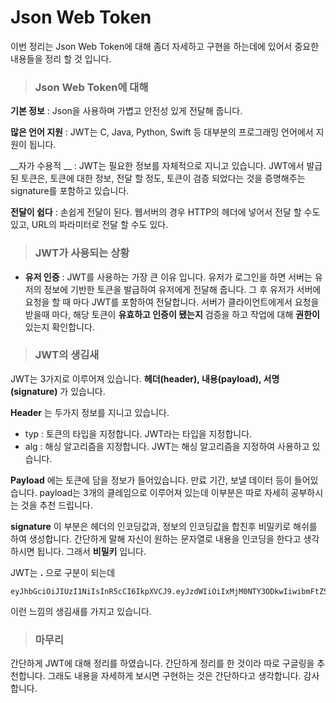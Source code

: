 # Json Web Token

이번 정리는 Json Web Token에 대해 좀더 자세하고 구현을 하는데에 있어서 중요한 내용들을 정리 할 것 입니다.



> ### Json Web Token에 대해

__기본 정보__ : Json을 사용하며 가볍고 안전성 있게 전달해 줍니다.

__많은 언어 지원__ : JWT는 C, Java, Python, Swift 등 대부분의 프로그래밍 언어에서 지원이 됩니다.

__자가 수용적 __ : JWT는 필요한  정보를 자체적으로 지니고 있습니다. JWT에서 발급된 토큰은, 토큰에 대한 정보, 전달 할 정도, 토큰이 검증 되었다는 것을 증명해주는 signature를 포함하고 있습니다.

__전달이 쉽다__ : 손쉽게 전달이 된다. 웹서버의 경우 HTTP의 헤더에 넣어서 전달 할 수도 있고, URL의 파라미터로 전달 할 수도 있다.



> ### JWT가 사용되는 상황

- __유저 인증__ : JWT를 사용하는 가장 큰 이유 입니다. 유저가 로그인을 하면 서버는 유저의 정보에 기반한 토큰을 발급하여 유저에게 전달해 줍니다. 그 후 유저가 서버에 요청을 할 때 마다 JWT를 포함하여 전달합니다. 서버가 클라이언트에게서 요청을 받을때 마다, 해당 토큰이 __유효하고 인증이 됐는지__ 검증을 하고 작업에 대해 __권한이__ 있는지 확인합니다.



> ### JWT의 생김새 

JWT는 3가지로 이루어져 있습니다. __헤더(header), 내용(payload), 서명(signature)__ 가 있습니다.



__Header__ 는 두가지 정보를 지니고 있습니다. 

- typ : 토큰의 타입을 지정합니다. JWT라는 타입을 지정합니다.
- alg : 해싱 알고리즘을 지정합니다. JWT는 해싱 알고리즘을 지정하여 사용하고 있습니다.



__Payload__ 에는 토큰에 담을 정보가 들어있습니다. 만료 기간, 보낼 데이터 등이 들어있습니다. payload는 3개의 클레임으로 이루어져 있는데 이부분은 따로 자세히 공부하시는 것을 추천 드립니다. 



__signature__ 이 부분은 헤더의 인코딩값과, 정보의 인코딩값을 합친후 비밀키로 해쉬를 하여 생성합니다. 간단하게 말해 자신이 원하는 문자열로 내용을 인코딩을 한다고 생각하시면 됩니다. 그래서 __비밀키__ 입니다.



JWT는 __.__ 으로 구분이 되는데  

```
eyJhbGciOiJIUzI1NiIsInR5cCI6IkpXVCJ9.eyJzdWIiOiIxMjM0NTY3ODkwIiwibmFtZSI6IkpvaG4gRG9lIiwiaWF0IjoxNTE2MjM5MDIyfQ.SflKxwRJSMeKKF2QT4fwpMeJf36POk6yJV_adQssw5c
```

이런 느낌의 생김새를 가지고 있습니다.

 

> ### 마무리

간단하게 JWT에 대해 정리를 하였습니다. 간단하게 정리를 한 것이라 따로 구글링을 추천합니다. 그래도 내용을 자세하게 보시면 구현하는 것은 간단하다고 생각합니다. 감사합니다.
